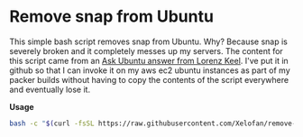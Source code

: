 # Remove snap from Ubuntu

This simple bash script removes snap from Ubuntu. Why? Because snap is severely broken and it completely messes up my servers. The content for this script came from an [Ask Ubuntu answer from Lorenz Keel](https://askubuntu.com/a/1285102/392607). I've put it in github so that I can invoke it on my aws ec2 ubuntu instances as part of my packer builds without having to copy the contents of the script everywhere and eventually lose it.

**Usage**

```bash
bash -c "$(curl -fsSL https://raw.githubusercontent.com/Xelofan/remove-snap/main/remove-snap.sh)"
```
